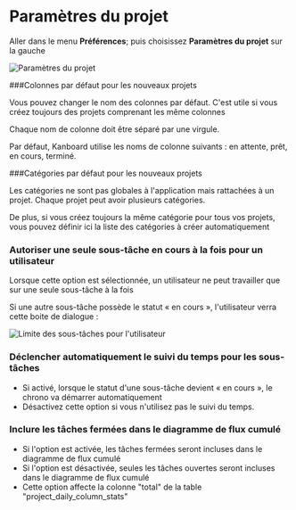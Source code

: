 
Paramètres du projet
================

Aller dans le menu **Préférences**; puis choisissez **Paramètres du projet** sur la gauche

![Paramètres du projet](https://kanboard.net/screenshots/documentation/project-settings.png)

###Colonnes par défaut pour les nouveaux projets

Vous pouvez changer le nom des colonnes par défaut.
C'est utile si vous créez toujours des projets comprenant les même colonnes

Chaque nom de colonne doit être séparé par une virgule.

Par défaut, Kanboard utilise les noms de colonne suivants : en attente, prêt, en cours, terminé.

###Catégories par défaut pour les nouveaux projets

Les catégories ne sont pas globales à l'application mais rattachées à un projet.
Chaque projet peut avoir plusieurs catégories.

De plus, si vous créez toujours la même catégorie pour tous vos projets, vous pouvez définir ici la liste des catégories à créer automatiquement

### Autoriser une seule sous-tâche en cours à la fois pour un utilisateur

Lorsque cette option est sélectionnée, un utilisateur ne peut travailler que sur une seule sous-tâche à la fois

Si une autre sous-tâche possède le statut « en cours », l'utilisateur verra cette boite de dialogue :
    
![Limite des sous-tâches pour l'utilisateur](https://kanboard.net/screenshots/documentation/subtask-user-restriction.png)

### Déclencher automatiquement le suivi du temps pour les sous-tâches

- Si activé, lorsque le statut d'une sous-tâche devient « en cours », le chrono va démarrer automatiquement
- Désactivez cette option si vous n'utilisez pas le suivi du temps.

### Inclure les tâches fermées dans le diagramme de flux cumulé

- Si l'option est activée, les tâches fermées seront incluses dans le diagramme de flux cumulé
- Si l'option est désactivée, seules les tâches ouvertes seront incluses dans le diagramme de flux cumulé
- Cette option affecte la colonne "total" de la table "project_daily_column_stats"
